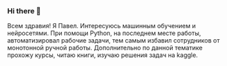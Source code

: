 ### Hi there 👋
Всем здравия! Я Павел.
Интересуюсь машинным обучением и нейросетями.
При помощи Python, на последнем месте работы, автоматизировал рабочие задачи, тем самым избавил сотрудников от монотонной ручной работы.
Дополнительно по данной тематике прохожу курсы, читаю книги, изучаю решения задач на kaggle.

<!--
**pavel76254/pavel76254** is a ✨ _special_ ✨ repository because its `README.md` (this file) appears on your GitHub profile.

Here are some ideas to get you started:

- 🔭 I’m currently working on ...
- 🌱 I’m currently learning ...
- 👯 I’m looking to collaborate on ...
- 🤔 I’m looking for help with ...
- 💬 Ask me about ...
- 📫 How to reach me: ...
- 😄 Pronouns: ...
- ⚡ Fun fact: ...
-->
